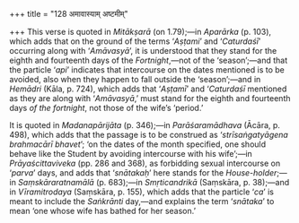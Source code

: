 +++
title = "128 अमावास्याम् अष्टमीम्"

+++
This verse is quoted in *Mitākṣarā* (on 1.79);—in *Aparārka* (p. 103),
which adds that on the ground of the terms ‘*Aṣṭami*’ and ‘*Caturdaśī*’
occurring along with ‘*Amāvasyā*’, it is understood that they stand for
the eighth and fourteenth days of the *Fortnight*,—not of the
‘season’;—and that the particle ‘*api*’ indicates that intercourse on
the dates mentioned is to be avoided, also when they happen to fall
outside the ‘season’;—and in *Hemādri* (Kāla, p. 724), which adds that
‘*Aṣṭamī*’ and ‘*Caturdaśī* mentioned as they are along with
‘*Amāvasyā*,’ must stand for the eighth and fourteenth days *of the
fortnight*, not those of the wife’s ‘period.’

It is quoted in *Madanapārijāta* (p. 346);—in *Parāśaramādhava* (Ācāra,
p. 498), which adds that the passage is to be construed as
‘*strīsaṅgatyāgena brahmacārī bhavet*’; ‘on the dates of the month
specified, one should behave like the Student by avoiding intercourse
with his wife’;—in *Prāyaścittaviveka* (pp. 286 and 368), as forbidding
sexual intercourse on ‘*parva*’ days, and adds that ‘*snātakaḥ*’ here
stands for the *House-holder*;—in *Saṃskāraratnamālā* (p. 683);—in
*Smṛticandrikā* (Saṃskāra, p. 38);—and in *Vīramitrodaya* (Saṃskāra, p.
155), which adds that the particle ‘*ca*’ is meant to include the
*Saṅkrānti* day,—and explains the term ‘*snātaka*’ to mean ‘one whose
wife has bathed for her season.’


